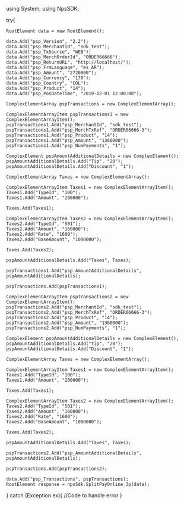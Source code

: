 using System;
using NpsSDK;

try{

    RootElement data = new RootElement();

    data.Add("psp_Version", "2.2");
    data.Add("psp_MerchantId", "sdk_test");
    data.Add("psp_TxSource", "WEB");
    data.Add("psp_MerchOrderId", "ORDER66666");
    data.Add("psp_ReturnURL", "http://localhost/");
    data.Add("psp_FrmLanguage", "es_AR");
    data.Add("psp_Amount", "2720000");
    data.Add("psp_Currency", "170");
    data.Add("psp_Country", "COL");
    data.Add("psp_Product", "14");
    data.Add("psp_PosDateTime", "2019-12-01 12:00:00");

    ComplexElementArray pspTransactions = new ComplexElementArray();

    ComplexElementArrayItem pspTransactions1 = new ComplexElementArrayItem();
    pspTransactions1.Add("psp_MerchantId", "sdk_test");
    pspTransactions1.Add("psp_MerchTxRef", "ORDER66666-3");
    pspTransactions1.Add("psp_Product", "14");
    pspTransactions1.Add("psp_Amount", "1360000");
    pspTransactions1.Add("psp_NumPayments", "1");

    ComplexElement pspAmountAdditionalDetails = new ComplexElement();
    pspAmountAdditionalDetails.Add("Tip", "20");
    pspAmountAdditionalDetails.Add("Discount", "1");

    ComplexElementArray Taxes = new ComplexElementArray();

    ComplexElementArrayItem Taxes1 = new ComplexElementArrayItem();
    Taxes1.Add("TypeId", "100");
    Taxes1.Add("Amount", "200000");

    Taxes.Add(Taxes1);

    ComplexElementArrayItem Taxes2 = new ComplexElementArrayItem();
    Taxes2.Add("TypeId", "501");
    Taxes2.Add("Amount", "160000");
    Taxes2.Add("Rate", "1600");
    Taxes2.Add("BaseAmount", "1000000");

    Taxes.Add(Taxes2);

    pspAmountAdditionalDetails.Add("Taxes", Taxes);

    pspTransactions1.Add("psp_AmountAdditionalDetails", pspAmountAdditionalDetails);

    pspTransactions.Add(pspTransactions1);

    ComplexElementArrayItem pspTransactions2 = new ComplexElementArrayItem();
    pspTransactions2.Add("psp_MerchantId", "sdk_test");
    pspTransactions2.Add("psp_MerchTxRef", "ORDER66666-3");
    pspTransactions2.Add("psp_Product", "14");
    pspTransactions2.Add("psp_Amount", "1360000");
    pspTransactions2.Add("psp_NumPayments", "1");

    ComplexElement pspAmountAdditionalDetails = new ComplexElement();
    pspAmountAdditionalDetails.Add("Tip", "20");
    pspAmountAdditionalDetails.Add("Discount", "1");

    ComplexElementArray Taxes = new ComplexElementArray();

    ComplexElementArrayItem Taxes1 = new ComplexElementArrayItem();
    Taxes1.Add("TypeId", "100");
    Taxes1.Add("Amount", "200000");

    Taxes.Add(Taxes1);

    ComplexElementArrayItem Taxes2 = new ComplexElementArrayItem();
    Taxes2.Add("TypeId", "501");
    Taxes2.Add("Amount", "160000");
    Taxes2.Add("Rate", "1600");
    Taxes2.Add("BaseAmount", "1000000");

    Taxes.Add(Taxes2);

    pspAmountAdditionalDetails.Add("Taxes", Taxes);

    pspTransactions2.Add("psp_AmountAdditionalDetails", pspAmountAdditionalDetails);

    pspTransactions.Add(pspTransactions2);

    data.Add("psp_Transactions", pspTransactions);
    RootElement response = npsSdk.SplitPayOnline_3p(data);

}
catch (Exception ex){
    //Code to handle error
}

